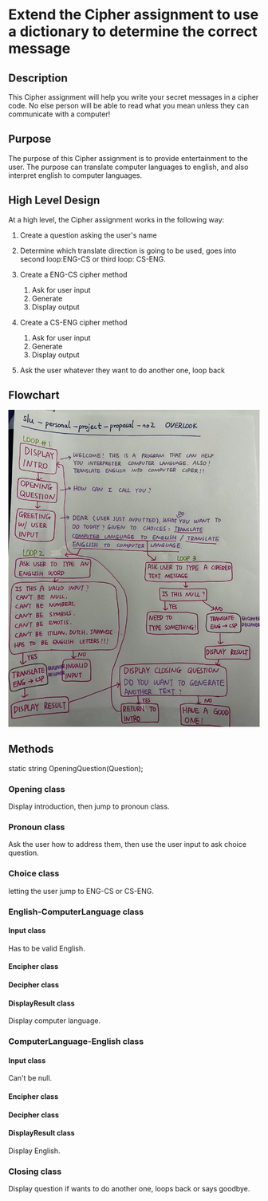# Extend the Cipher assignment to use a dictionary to determine the correct message

## Description

This Cipher assignment will help you write your secret messages in a cipher code.  No else person will be able to read what you mean unless they can communicate with a computer!

## Purpose

The purpose of this Cipher assignment is to provide entertainment to the user.  The purpose can translate computer languages to english, and also interpret english to computer languages. 

## High Level Design

At a high level, the Cipher assignment works in the following way:

1. Create a question asking the user's name


2. Determine which translate direction is going to be used, goes into second loop:ENG-CS or third loop: CS-ENG.


3. Create a ENG-CS cipher method
   1. Ask for user input
   2. Generate
   3. Display output


4. Create a CS-ENG cipher method
   1. Ask for user input
   2. Generate
   3. Display output


5. Ask the user whatever they want to do another one, loop back

## Flowchart

![Image Text](overlook.jpeg)

## Methods

static string OpeningQuestion(Question);

### Opening class

Display introduction, then jump to pronoun class.

### Pronoun class

Ask the user how to address them, then use the user input to ask choice question.

### Choice class

letting the user jump to ENG-CS or CS-ENG.

### English-ComputerLanguage class

#### Input class

Has to be valid English.

#### Encipher class

#### Decipher class

#### DisplayResult class

Display computer language.

### ComputerLanguage-English class

#### Input class

Can't be null.

#### Encipher class

#### Decipher class

#### DisplayResult class

Display English.

### Closing class

Display question if wants to do another one, loops back or says goodbye.